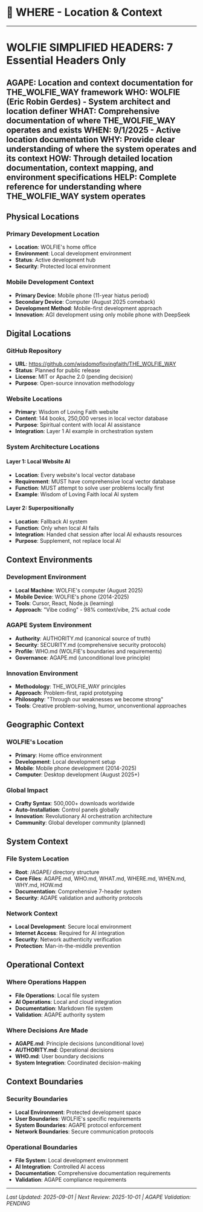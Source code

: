 # 📍 WHERE - Location & Context

---
# WOLFIE SIMPLIFIED HEADERS: 7 Essential Headers Only
**AGAPE**: Location and context documentation for THE_WOLFIE_WAY framework
**WHO**: WOLFIE (Eric Robin Gerdes) - System architect and location definer
**WHAT**: Comprehensive documentation of where THE_WOLFIE_WAY operates and exists
**WHEN**: 9/1/2025 - Active location documentation
**WHY**: Provide clear understanding of where the system operates and its context
**HOW**: Through detailed location documentation, context mapping, and environment specifications
**HELP**: Complete reference for understanding where THE_WOLFIE_WAY system operates
---

## Physical Locations

### Primary Development Location
- **Location**: WOLFIE's home office
- **Environment**: Local development environment
- **Status**: Active development hub
- **Security**: Protected local environment

### Mobile Development Context
- **Primary Device**: Mobile phone (11-year hiatus period)
- **Secondary Device**: Computer (August 2025 comeback)
- **Development Method**: Mobile-first development approach
- **Innovation**: AGI development using only mobile phone with DeepSeek

## Digital Locations

### GitHub Repository
- **URL**: https://github.com/wisdomoflovingfaith/THE_WOLFIE_WAY
- **Status**: Planned for public release
- **License**: MIT or Apache 2.0 (pending decision)
- **Purpose**: Open-source innovation methodology

### Website Locations
- **Primary**: Wisdom of Loving Faith website
- **Content**: 144 books, 250,000 verses in local vector database
- **Purpose**: Spiritual content with local AI assistance
- **Integration**: Layer 1 AI example in orchestration system

### System Architecture Locations

#### Layer 1: Local Website AI
- **Location**: Every website's local vector database
- **Requirement**: MUST have comprehensive local vector database
- **Function**: MUST attempt to solve user problems locally first
- **Example**: Wisdom of Loving Faith local AI system

#### Layer 2: Superpositionally
- **Location**: Fallback AI system
- **Function**: Only when local AI fails
- **Integration**: Handed chat session after local AI exhausts resources
- **Purpose**: Supplement, not replace local AI

## Context Environments

### Development Environment
- **Local Machine**: WOLFIE's computer (August 2025)
- **Mobile Device**: WOLFIE's phone (2014-2025)
- **Tools**: Cursor, React, Node.js (learning)
- **Approach**: "Vibe coding" - 98% context/vibe, 2% actual code

### AGAPE System Environment
- **Authority**: AUTHORITY.md (canonical source of truth)
- **Security**: SECURITY.md (comprehensive security protocols)
- **Profile**: WHO.md (WOLFIE's boundaries and requirements)
- **Governance**: AGAPE.md (unconditional love principle)

### Innovation Environment
- **Methodology**: THE_WOLFIE_WAY principles
- **Approach**: Problem-first, rapid prototyping
- **Philosophy**: "Through our weaknesses we become strong"
- **Tools**: Creative problem-solving, humor, unconventional approaches

## Geographic Context

### WOLFIE's Location
- **Primary**: Home office environment
- **Development**: Local development setup
- **Mobile**: Mobile phone development (2014-2025)
- **Computer**: Desktop development (August 2025+)

### Global Impact
- **Crafty Syntax**: 500,000+ downloads worldwide
- **Auto-Installation**: Control panels globally
- **Innovation**: Revolutionary AI orchestration architecture
- **Community**: Global developer community (planned)

## System Context

### File System Location
- **Root**: /AGAPE/ directory structure
- **Core Files**: AGAPE.md, WHO.md, WHAT.md, WHERE.md, WHEN.md, WHY.md, HOW.md
- **Documentation**: Comprehensive 7-header system
- **Security**: AGAPE validation and authority protocols

### Network Context
- **Local Development**: Secure local environment
- **Internet Access**: Required for AI integration
- **Security**: Network authenticity verification
- **Protection**: Man-in-the-middle prevention

## Operational Context

### Where Operations Happen
- **File Operations**: Local file system
- **AI Operations**: Local and cloud integration
- **Documentation**: Markdown file system
- **Validation**: AGAPE authority system

### Where Decisions Are Made
- **AGAPE.md**: Principle decisions (unconditional love)
- **AUTHORITY.md**: Operational decisions
- **WHO.md**: User boundary decisions
- **System Integration**: Coordinated decision-making

## Context Boundaries

### Security Boundaries
- **Local Environment**: Protected development space
- **User Boundaries**: WOLFIE's specific requirements
- **System Boundaries**: AGAPE protocol enforcement
- **Network Boundaries**: Secure communication protocols

### Operational Boundaries
- **File System**: Local development environment
- **AI Integration**: Controlled AI access
- **Documentation**: Comprehensive documentation requirements
- **Validation**: AGAPE compliance requirements

---

*Last Updated: 2025-09-01 | Next Review: 2025-10-01 | AGAPE Validation: PENDING*
